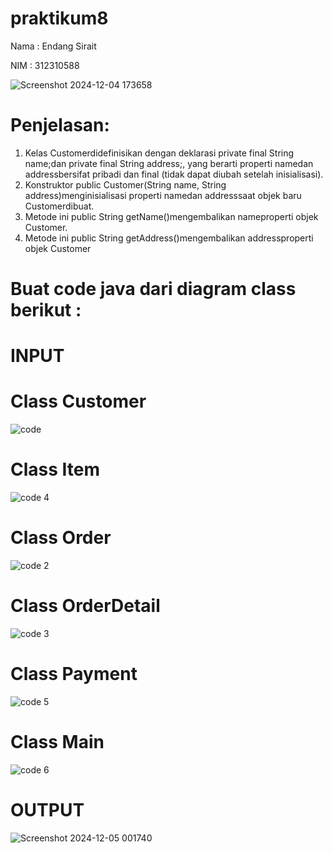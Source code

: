# praktikum8
Nama : Endang Sirait

NIM : 312310588

![Screenshot 2024-12-04 173658](https://github.com/user-attachments/assets/ef96274e-3e97-43d7-be38-5ee442d06d80)
# Penjelasan:
1. Kelas Customerdidefinisikan dengan deklarasi private final String name;dan private final String address;, yang berarti properti namedan addressbersifat pribadi dan final (tidak dapat diubah setelah inisialisasi).
2. Konstruktor public Customer(String name, String address)menginisialisasi properti namedan addresssaat objek baru Customerdibuat.
3. Metode ini public String getName()mengembalikan nameproperti objek Customer.
4. Metode ini public String getAddress()mengembalikan addressproperti objek Customer

# Buat code  java dari diagram class berikut :
# INPUT
# Class Customer
![code](https://github.com/user-attachments/assets/0014167f-ff52-499e-88e6-6e8cffccaf3a)

# Class Item
![code 4](https://github.com/user-attachments/assets/04687d6c-3612-4672-bf80-f7f3becef5e1)

# Class Order
![code 2](https://github.com/user-attachments/assets/32c22f8e-6d0d-4c8d-8617-26d729632349)

# Class OrderDetail
![code 3](https://github.com/user-attachments/assets/1c2cb21b-8c5f-4b3b-b7ad-cd08aef8c505)

# Class Payment
![code 5](https://github.com/user-attachments/assets/d3e37d29-719b-4fa3-b258-cf5e98cbcff0)

# Class Main
![code 6](https://github.com/user-attachments/assets/74a309ea-9ea0-44fd-81c6-64a691851128)

# OUTPUT
![Screenshot 2024-12-05 001740](https://github.com/user-attachments/assets/a4615676-05d5-4aaf-8bcb-16377255ed40)









